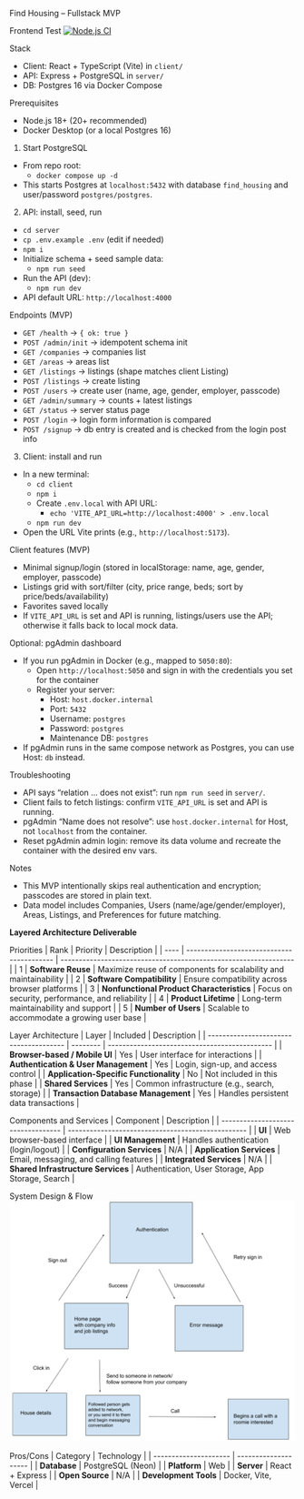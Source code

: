 Find Housing – Fullstack MVP

Frontend Test
[![Node.js CI](https://github.com/CSCI-40500-Fall-2025/project-project-10/actions/workflows/node.js.yml/badge.svg)](https://github.com/CSCI-40500-Fall-2025/project-project-10/actions/workflows/node.js.yml)

Stack
- Client: React + TypeScript (Vite) in `client/`
- API: Express + PostgreSQL in `server/`
- DB: Postgres 16 via Docker Compose

Prerequisites
- Node.js 18+ (20+ recommended)
- Docker Desktop (or a local Postgres 16)

1) Start PostgreSQL
- From repo root:
  - `docker compose up -d`
- This starts Postgres at `localhost:5432` with database `find_housing` and user/password `postgres/postgres`.

2) API: install, seed, run
- `cd server`
- `cp .env.example .env` (edit if needed)
- `npm i`
- Initialize schema + seed sample data:
  - `npm run seed`
- Run the API (dev):
  - `npm run dev`
- API default URL: `http://localhost:4000`

Endpoints (MVP)
- `GET /health` → `{ ok: true }`
- `POST /admin/init` → idempotent schema init
- `GET /companies` → companies list
- `GET /areas` → areas list
- `GET /listings` → listings (shape matches client Listing)
- `POST /listings` → create listing
- `POST /users` → create user (name, age, gender, employer, passcode)
- `GET /admin/summary` → counts + latest listings
- `GET /status` → server status page
- `POST /login` → login form information is compared
- `POST /signup` → db entry is created and is checked from the login post info

3) Client: install and run
- In a new terminal:
  - `cd client`
  - `npm i`
  - Create `.env.local` with API URL:
    - `echo 'VITE_API_URL=http://localhost:4000' > .env.local`
  - `npm run dev`
- Open the URL Vite prints (e.g., `http://localhost:5173`).

Client features (MVP)
- Minimal signup/login (stored in localStorage: name, age, gender, employer, passcode)
- Listings grid with sort/filter (city, price range, beds; sort by price/beds/availability)
- Favorites saved locally
- If `VITE_API_URL` is set and API is running, listings/users use the API; otherwise it falls back to local mock data.

Optional: pgAdmin dashboard
- If you run pgAdmin in Docker (e.g., mapped to `5050:80`):
  - Open `http://localhost:5050` and sign in with the credentials you set for the container
  - Register your server:
    - Host: `host.docker.internal`
    - Port: `5432`
    - Username: `postgres`
    - Password: `postgres`
    - Maintenance DB: `postgres`
- If pgAdmin runs in the same compose network as Postgres, you can use Host: `db` instead.

Troubleshooting
- API says “relation ... does not exist”: run `npm run seed` in `server/`.
- Client fails to fetch listings: confirm `VITE_API_URL` is set and API is running.
- pgAdmin “Name does not resolve”: use `host.docker.internal` for Host, not `localhost` from the container.
- Reset pgAdmin admin login: remove its data volume and recreate the container with the desired env vars.

Notes
- This MVP intentionally skips real authentication and encryption; passcodes are stored in plain text.
- Data model includes Companies, Users (name/age/gender/employer), Areas, Listings, and Preferences for future matching.

**Layered Architecture Deliverable**

Priorities
| Rank | Priority                                  | Description                                                      |
| ---- | ----------------------------------------- | ---------------------------------------------------------------- |
| 1    | **Software Reuse**                        | Maximize reuse of components for scalability and maintainability |
| 2    | **Software Compatibility**                | Ensure compatibility across browser platforms                    |
| 3    | **Nonfunctional Product Characteristics** | Focus on security, performance, and reliability                  |
| 4    | **Product Lifetime**                      | Long-term maintainability and support                            |
| 5    | **Number of Users**                       | Scalable to accommodate a growing user base                      |

Layer Architecture
| Layer                                  | Included | Description                                   |
| -------------------------------------- | -------- | --------------------------------------------- |
| **Browser-based / Mobile UI**          | Yes        | User interface for interactions               |
| **Authentication & User Management**   | Yes        | Login, sign-up, and access control            |
| **Application-Specific Functionality** | No        | Not included in this phase                    |
| **Shared Services**                    | Yes        | Common infrastructure (e.g., search, storage) |
| **Transaction Database Management**    | Yes        | Handles persistent data transactions          |

Components and Services
| Component                          | Description                                       |
| ---------------------------------- | ------------------------------------------------- |
| **UI**                             | Web browser-based interface                       |
| **UI Management**                  | Handles authentication (login/logout)             |
| **Configuration Services**         | N/A                                               |
| **Application Services**           | Email, messaging, and calling features            |
| **Integrated Services**            | N/A                                               |
| **Shared Infrastructure Services** | Authentication, User Storage, App Storage, Search |

System Design & Flow
![alt text](image.png)

Pros/Cons
| Category              | Technology           |
| --------------------- | -------------------- |
| **Database**          | PostgreSQL (Neon)    |
| **Platform**          | Web                  |
| **Server**            | React + Express      |
| **Open Source**       | N/A                  |
| **Development Tools** | Docker, Vite, Vercel |
